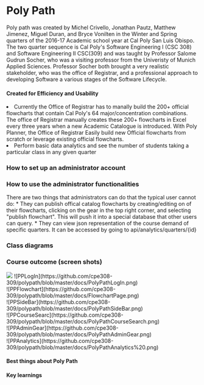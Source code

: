 <h1> Poly Path</h1>
<p> 
  Poly path was created by Michel Crivello, Jonathan Pautz, Matthew Jimenez, Miguel Duran, and Bryce Vonilten in the Winter   and Spring quarters of the 2016-17 Academic school year at Cal Poly San Luis Obispo. The two quarter sequence is Cal Poly's Software Engineering I (CSC 308) and Software Engineering II CSC(309) and was taught by Professor Salome Gudrun Socher, who was a visiting professor from the Univeristy of Munich Applied Sciences. Professor Socher both brought a very realistic stakeholder, who was the office of Registrar, and a professional approach to developing Software a various stages of the Software Lifecycle.
</p>
 
<div>
  <h4>Created for Efficiency and Usability</h4>
    <li>
      Currently the Office of Registrar has to manally build the 200+ official flowcharts that contain Cal Poly's 64         major/concentration combinations. 
    </li
    </li>
      The office of Registrar manually creates these 200+ flowcharts in Excel every three years when a new Academic Catalogue is introduced.
    </li>
    </li> 
      With Poly Planner, the Office of Registrar
    </li>  
     </li>
       Easily build new Official flowcharts from scratch or leverage existing official flowcharts.
     </li>  
     <li>
       Perform basic data analytics and see the number of students taking a particular class in any given quarter
     </li>
</div>

<div>
  <h3> How to set up an administrator account</h3>
</div>

<div>
  <h3> 
    <strong>How to use the administrator functionalities </strong>
  </h3>
  <p> 
    There are two things that administrators can do that the typical user cannot do:
      * They can publish offical catalog flowcharts by creating/editing on of their flowcharts, clicking on the gear in the top right corner, and selecting  "publish flowchart". This will push it into a special database that other users can query. 
      * They can view json representation of the course demand of specific quarters. It can be accessed by going to api/analytics/quarters/{id} 
  </p>
</div>    

<div>
  <h3> Class diagrams </h3>
</div>  

<div>
  <h3> Course outcome (screen shots) </h3>
    <img src="https://github.com/cpe308-309/polypath/blob/master/docs/PolyPathLogIn.png">  
    ![PPLogIn](https://github.com/cpe308-309/polypath/blob/master/docs/PolyPathLogIn.png)<br>
    ![PPFlowchart](https://github.com/cpe308-309/polypath/blob/master/docs/FlowchartPage.png)<br>
    ![PPSideBar](https://github.com/cpe308-309/polypath/blob/master/docs/PolyPathSideBar.png)<br>
    ![PPCourseSearc](https://github.com/cpe308-309/polypath/blob/master/docs/PolyPathCourseSearch.png)<br>
    ![PPAdminGear](https://github.com/cpe308-309/polypath/blob/master/docs/PolyPathAdminGear.png)<br>
    ![PPAnalytics](https://github.com/cpe308-309/polypath/blob/master/docs/PolyPathAnalytics%20.png)<br>
</div>
<div>
  <h4> Best things about Poly Path </h4>
</div>

<div>
  <h4> Key learnings</h4> 
</div>  
